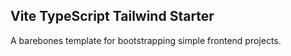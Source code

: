## Vite TypeScript Tailwind Starter

A barebones template for bootstrapping simple frontend projects.